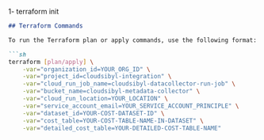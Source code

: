 1- terraform init
```markdown
## Terraform Commands

To run the Terraform plan or apply commands, use the following format:

```sh
terraform [plan/apply] \
    -var="organization_id=YOUR_ORG_ID" \
    -var="project_id=cloudsibyl-integration" \
    -var="cloud_run_job_name=cloudsibyl-datacollector-run-job" \
    -var="bucket_name=cloudsibyl-metadata-collector" \
    -var="cloud_run_location=YOUR_LOCATION" \
    -var="service_account_email=YOUR_SERVICE_ACCOUNT_PRINCIPLE" \
    -var="dataset_id=YOUR-COST-DATASET-ID" \
    -var="cost_table=YOUR-COST-TABLE-NAME-IN-DATASET" \
    -var="detailed_cost_table=YOUR-DETAILED-COST-TABLE-NAME"
```
```
